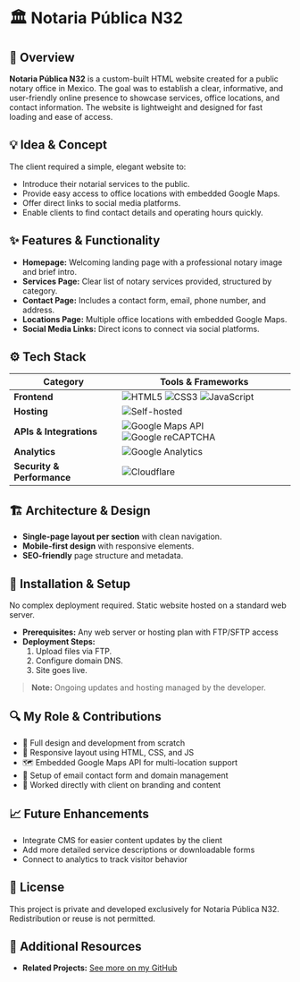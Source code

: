 # 🏛️ Notaria Pública N32

## 🧭 Overview
**Notaria Pública N32** is a custom-built HTML website created for a public notary office in Mexico. The goal was to establish a clear, informative, and user-friendly online presence to showcase services, office locations, and contact information. The website is lightweight and designed for fast loading and ease of access.

## 💡 Idea & Concept
The client required a simple, elegant website to:
- Introduce their notarial services to the public.
- Provide easy access to office locations with embedded Google Maps.
- Offer direct links to social media platforms.
- Enable clients to find contact details and operating hours quickly.

## ✨ Features & Functionality
- **Homepage:** Welcoming landing page with a professional notary image and brief intro.
- **Services Page:** Clear list of notary services provided, structured by category.
- **Contact Page:** Includes a contact form, email, phone number, and address.
- **Locations Page:** Multiple office locations with embedded Google Maps.
- **Social Media Links:** Direct icons to connect via social platforms.

## ⚙️ Tech Stack
| **Category**           | **Tools & Frameworks** |
|------------------------|------------------------|
| **Frontend**           | ![HTML5](https://img.shields.io/badge/HTML5-E34F26?style=for-the-badge&logo=html5&logoColor=white) ![CSS3](https://img.shields.io/badge/CSS3-1572B6?style=for-the-badge&logo=css3&logoColor=white) ![JavaScript](https://img.shields.io/badge/JavaScript-F7DF1E?style=for-the-badge&logo=javascript&logoColor=black) |
| **Hosting**            | ![Self-hosted](https://img.shields.io/badge/Self--Hosted-000000?style=for-the-badge&logo=serverfault&logoColor=white) |
| **APIs & Integrations** | ![Google Maps API](https://img.shields.io/badge/Google%20Maps%20API-4285F4?style=for-the-badge&logo=googlemaps&logoColor=white) ![Google reCAPTCHA](https://img.shields.io/badge/Google%20reCAPTCHA-4285F4?style=for-the-badge&logo=google&logoColor=white) |
| **Analytics**          | ![Google Analytics](https://img.shields.io/badge/Analytics-e37400?logo=googleanalytics&logoColor=white&style=for-the-badge) |
| **Security & Performance** | ![Cloudflare](https://img.shields.io/badge/Cloudflare-F38020?logo=cloudflare&logoColor=white&style=for-the-badge) |

## 🏗 Architecture & Design
- **Single-page layout per section** with clean navigation.
- **Mobile-first design** with responsive elements.
- **SEO-friendly** page structure and metadata.

## 🚀 Installation & Setup
No complex deployment required. Static website hosted on a standard web server.

- **Prerequisites:** Any web server or hosting plan with FTP/SFTP access
- **Deployment Steps:**
  1. Upload files via FTP.
  2. Configure domain DNS.
  3. Site goes live.

> **Note:** Ongoing updates and hosting managed by the developer.

## 🔍 My Role & Contributions
- 💼 Full design and development from scratch
- 🧱 Responsive layout using HTML, CSS, and JS
- 🗺️ Embedded Google Maps API for multi-location support
- 📧 Setup of email contact form and domain management
- 🤝 Worked directly with client on branding and content

## 📈 Future Enhancements
- Integrate CMS for easier content updates by the client
- Add more detailed service descriptions or downloadable forms
- Connect to analytics to track visitor behavior

## 🪪 License
This project is private and developed exclusively for Notaria Pública N32. Redistribution or reuse is not permitted.

## 🔗 Additional Resources
- **Related Projects:** [See more on my GitHub](https://github.com/yourusername)  
